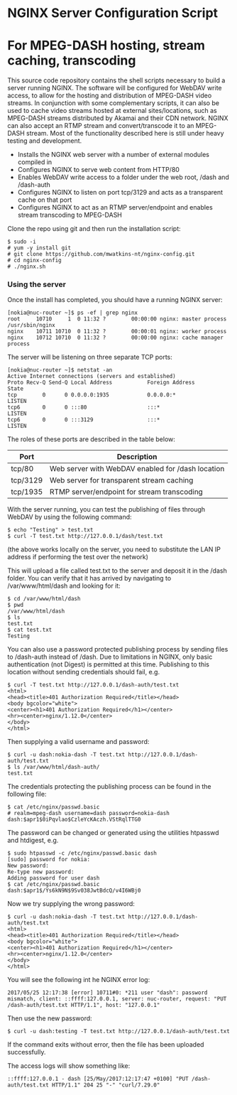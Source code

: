# NGINX Server Configuration Script

# For MPEG-DASH hosting, stream caching, transcoding

This source code repository contains the shell scripts necessary to build a server running NGINX. The software will be configured for WebDAV write access, to allow for the hosting and distribution of MPEG-DASH video streams. In conjunction with some complementary scripts, it can also be used to cache video streams hosted at external sites/locations, such as MPEG-DASH streams distributed by Akamai and their CDN network. NGINX can also accept an RTMP stream and convert/transcode it to an MPEG-DASH stream. Most of the functionality described here is still under heavy testing and development.

* Installs the NGINX web server with a number of external modules compiled in
* Configures NGINX to serve web content from HTTP/80
* Enables WebDAV write access to a folder under the web root, /dash and /dash-auth
* Configures NGINX to listen on port tcp/3129 and acts as a transparent cache on that port
* Configures NGINX to act as an RTMP server/endpoint and enables stream transcoding to MPEG-DASH

Clone the repo using git and then run the installation script:

    $ sudo -i
    # yum -y install git
    # git clone https://github.com/mwatkins-nt/nginx-config.git
    # cd nginx-config
    # ./nginx.sh

### Using the server

Once the install has completed, you should have a running NGINX server:

    [nokia@nuc-router ~]$ ps -ef | grep nginx
    root     10710     1  0 11:32 ?        00:00:00 nginx: master process /usr/sbin/nginx
    nginx    10711 10710  0 11:32 ?        00:00:01 nginx: worker process
    nginx    10712 10710  0 11:32 ?        00:00:00 nginx: cache manager process

The server will be listening on three separate TCP ports:

    [nokia@nuc-router ~]$ netstat -an
    Active Internet connections (servers and established)
    Proto Recv-Q Send-Q Local Address           Foreign Address         State      
    tcp        0      0 0.0.0.0:1935            0.0.0.0:*               LISTEN     
    tcp6       0      0 :::80                   :::*                    LISTEN     
    tcp6       0      0 :::3129                 :::*                    LISTEN     

The roles of these ports are described in the table below:

Port     | Description
---------| -----------
tcp/80	 | Web server with WebDAV enabled for /dash location
tcp/3129 | Web server for transparent stream caching
tcp/1935 | RTMP server/endpoint for stream transcoding

With the server running, you can test the publishing of files through WebDAV by using the following command:

    $ echo "Testing" > test.txt
    $ curl -T test.txt http://127.0.0.1/dash/test.txt

(the above works locally on the server, you need to substitute the LAN IP address if performing the test over the network)

This will upload a file called test.txt to the server and deposit it in the /dash folder. You can verify that it has arrived by navigating to /var/www/html/dash and looking for it:

    $ cd /var/www/html/dash
    $ pwd
    /var/www/html/dash
    $ ls
    test.txt
    $ cat test.txt 
    Testing

You can also use a password protected publishing process by sending files to /dash-auth instead of /dash. Due to limitations in NGINX, only basic authentication (not Digest) is permitted at this time. Publishing to this location without sending credentials should fail, e.g.

    $ curl -T test.txt http://127.0.0.1/dash-auth/test.txt
    <html>
    <head><title>401 Authorization Required</title></head>
    <body bgcolor="white">
    <center><h1>401 Authorization Required</h1></center>
    <hr><center>nginx/1.12.0</center>
    </body>
    </html>

Then supplying a valid username and password:

    $ curl -u dash:nokia-dash -T test.txt http://127.0.0.1/dash-auth/test.txt
    $ ls /var/www/html/dash-auth/
    test.txt

The credentials protecting the publishing process can be found in the following file:

    $ cat /etc/nginx/passwd.basic 
    # realm=mpeg-dash username=dash password=nokia-dash
    dash:$apr1$0iPqvlao$CzleYcKAczh.VStRqlTTG0

The password can be changed or generated using the utilities htpasswd and htdigest, e.g.

    $ sudo htpasswd -c /etc/nginx/passwd.basic dash
    [sudo] password for nokia: 
    New password: 
    Re-type new password: 
    Adding password for user dash
    $ cat /etc/nginx/passwd.basic
    dash:$apr1$/Ys6kN9N$9Sv038JwtBdcQ/v4I6WBj0

Now we try supplying the wrong password:

    $ curl -u dash:nokia-dash -T test.txt http://127.0.0.1/dash-auth/test.txt
    <html>
    <head><title>401 Authorization Required</title></head>
    <body bgcolor="white">
    <center><h1>401 Authorization Required</h1></center>
    <hr><center>nginx/1.12.0</center>
    </body>
    </html>

You will see the following int he NGINX error log:

    2017/05/25 12:17:38 [error] 10711#0: *211 user "dash": password mismatch, client: ::ffff:127.0.0.1, server: nuc-router, request: "PUT /dash-auth/test.txt HTTP/1.1", host: "127.0.0.1"

Then use the new password:

    $ curl -u dash:testing -T test.txt http://127.0.0.1/dash-auth/test.txt

If the command exits without error, then the file has been uploaded successfully.

The access logs will show something like:

    ::ffff:127.0.0.1 - dash [25/May/2017:12:17:47 +0100] "PUT /dash-auth/test.txt HTTP/1.1" 204 25 "-" "curl/7.29.0"

